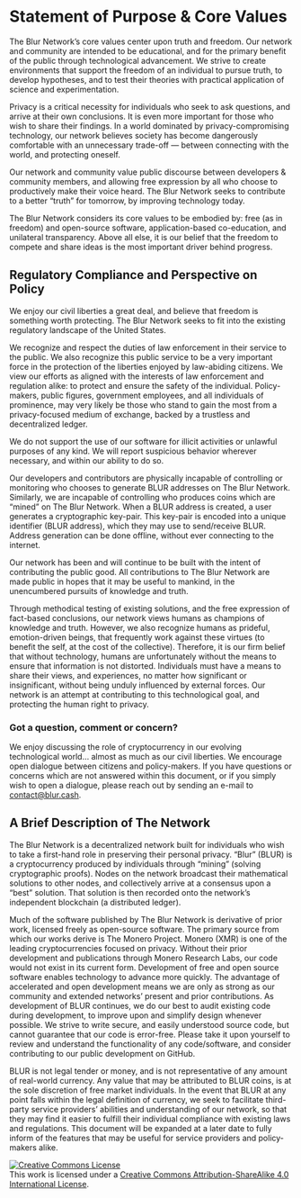 # Statement of Purpose & Core Values


The Blur Network’s core values center upon truth and freedom. Our network and community  are intended to be educational, and for the primary benefit of the public through technological advancement. We strive to create environments that support the freedom of an individual to pursue truth, to develop hypotheses, and to test their theories with practical application of science and experimentation.

Privacy is a critical necessity for individuals who seek to ask questions, and arrive at their own conclusions. It is even more important for those who wish to share their findings. In a world dominated by privacy-compromising technology, our network believes society has become dangerously comfortable with an unnecessary trade-off — between connecting with the world, and protecting oneself.

Our network and community value public discourse between developers & community members, and allowing free expression by all who choose to productively make their voice heard. The Blur Network seeks to contribute to a better “truth” for tomorrow, by improving technology today.

The Blur Network considers its core values to be embodied by: free (as in freedom) and open-source software, application-based co-education, and unilateral transparency. Above all else, it is our belief that the freedom to compete and share ideas is the most important driver behind progress.

## Regulatory Compliance and Perspective on Policy


We enjoy our civil liberties a great deal, and believe that freedom is something worth protecting. The Blur Network seeks to fit into the existing regulatory landscape of the United States.

We recognize and respect the duties of law enforcement in their service to the public. We also recognize this public service to be a very important force in the protection of the liberties enjoyed by law-abiding citizens. We view our efforts as aligned with the interests of law enforcement and regulation alike: to protect and ensure the safety of the individual. Policy-makers, public figures, government employees, and all individuals of prominence, may very likely be those who stand to gain the most from a privacy-focused medium of exchange, backed by a trustless and decentralized ledger.

We do not support the use of our software for illicit activities or unlawful purposes of any kind. We will report suspicious behavior wherever necessary, and within our ability to do so.

Our developers and contributors are physically incapable of controlling or monitoring who chooses to generate BLUR addresses on The Blur Network. Similarly, we are incapable of controlling who produces coins which are “mined” on The Blur Network. When a BLUR address is created, a user generates a cryptographic key-pair. This key-pair is encoded into a unique identifier (BLUR address), which they may use to send/receive BLUR. Address generation can be done offline, without ever connecting to the internet.

Our network has been and will continue to be built with the intent of contributing the public good. All contributions to The Blur Network are made public in hopes that it may be useful to mankind, in the unencumbered pursuits of knowledge and truth.

Through methodical testing of existing solutions, and the free expression of fact-based conclusions, our network views humans as champions of knowledge and truth. However, we also recognize humans as prideful, emotion-driven beings, that frequently work against these virtues (to benefit the self, at the cost of the collective). Therefore, it is our firm belief that without technology, humans are unfortunately without the means to ensure that information is not distorted. Individuals must have a means to share their views, and experiences, no matter how significant or insignificant, without being unduly influenced by external forces. Our network is an attempt at contributing to this technological goal, and protecting the human right to privacy.

### Got a question, comment or concern?


We enjoy discussing the role of cryptocurrency in our evolving technological world… almost as much as our civil liberties. We encourage open dialogue between citizens and policy-makers. If you have questions or concerns which are not answered within this document, or if you simply wish to open a dialogue, please reach out by sending an e-mail to contact@blur.cash.
 
## A Brief Description of The Network


The Blur Network is a decentralized network built for individuals who wish to take a first-hand role in preserving their personal privacy. “Blur” (BLUR) is a cryptocurrency produced by individuals through “mining” (solving cryptographic proofs). Nodes on the network broadcast their mathematical solutions to other nodes, and collectively arrive at a consensus upon a “best” solution. That solution is then recorded onto the network’s independent blockchain (a distributed ledger).


Much of the software published by The Blur Network is derivative of prior work, licensed freely as open-source software. The primary source from which our works derive is The Monero Project. Monero (XMR) is one of the leading cryptocurrencies focused on privacy. Without their prior development and publications through Monero Research Labs, our code would not exist in its current form. Development of free and open source software enables technology to advance more quickly. The advantage of accelerated and open development means we are only as strong as our community and extended networks’ present and prior contributions. As development of BLUR continues, we do our best to audit existing code during development, to improve upon and simplify design whenever possible. We strive to write secure, and easily understood source code, but cannot guarantee that our code is error-free. Please take it upon yourself to review and understand the functionality of any code/software, and consider contributing to our public development on GitHub.


BLUR is not legal tender or money, and is not representative of any amount of real-world currency. Any value that may be attributed to BLUR coins, is at the sole discretion of free market individuals. In the event that BLUR at any point falls within the legal definition of currency, we seek to facilitate third-party service providers’ abilities and understanding of our network, so that they may find it easier to fulfill their individual compliance with existing laws and regulations. This document will be expanded at a later date to fully inform of the features that may be useful for service providers and policy-makers alike.

<a rel="license" href="http://creativecommons.org/licenses/by-sa/4.0/"><img alt="Creative Commons License" style="border-width:0" src="https://i.creativecommons.org/l/by-sa/4.0/88x31.png" /></a><br />This work is licensed under a <a rel="license" href="http://creativecommons.org/licenses/by-sa/4.0/">Creative Commons Attribution-ShareAlike 4.0 International License</a>.
